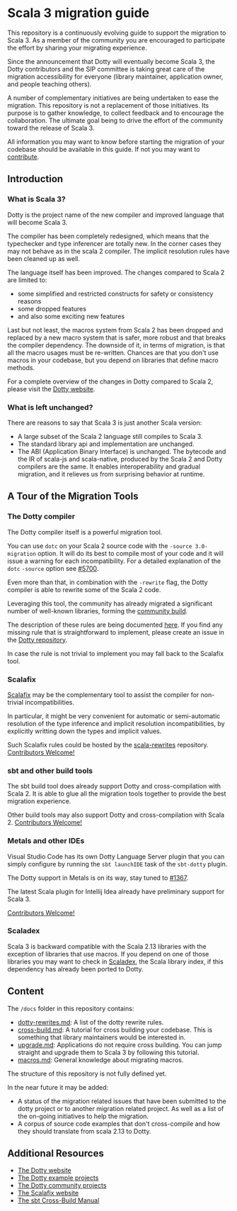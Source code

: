 # Scala 3 migration guide

This repository is a continuously evolving guide to support the migration to Scala 3. As a member of the community you are encouraged to participate the effort by sharing your migrating experience.

Since the announcement that Dotty will eventually become Scala 3, the Dotty contributors and the SIP committee is taking great care of the migration accessibility for everyone (library maintainer, application owner, and people teaching others).

A number of complementary initiatives are being undertaken to ease the migration. This repository is not a replacement of those initiatives. Its purpose is to gather knowledge, to collect feedback and to encourage the collaboration. The ultimate goal being to drive the effort of the community toward the release of Scala 3.

All information you may want to know before starting the migration of your codebase should be available in this guide. If not you may want to [contribute](CONTRIBUTING.md).

## Introduction

### What is Scala 3?

Dotty is the project name of the new compiler and improved language that will become Scala 3. 

The compiler has been completely redesigned, which means that the typechecker and type inferencer are totally new. In the corner cases they may not behave as in the scala 2 compiler. The implicit resolution rules have been cleaned up as well.

The language itself has been improved. The changes compared to Scala 2 are limited to:
- some simplified and restricted constructs for safety or consistency reasons
- some dropped features
- and also some exciting new features

Last but not least, the macros system from Scala 2 has been dropped and replaced by a new macro system that is safer, more robust and that breaks the compiler dependency. The downside of it, in terms of migration, is that all the macro usages must be re-written. Chances are that you don't use macros in your codebase, but you depend on libraries that define macro methods.

For a complete overview of the changes in Dotty compared to Scala 2, please visit the [Dotty website](https://dotty.epfl.ch/docs/reference/metaprogramming/toc.html).

### What is left unchanged?

There are reasons to say that Scala 3 is just another Scala version:
- A large subset of the Scala 2 language still compiles to Scala 3.
- The standard library api and implementation are unchanged.
- The ABI (Application Binary Interface) is unchanged. The bytecode and the IR of scala-js and scala-native, produced by the Scala 2 and Dotty compilers are the same. It enables interoperability and gradual migration, and it relieves us from surprising behavior at runtime.

## A Tour of the Migration Tools

### The Dotty compiler

The Dotty compiler itself is a powerful migration tool.

You can use `dotc` on your Scala 2 source code with the `-source 3.0-migration` option. It will do its best to compile most of your code and it will issue a warning for each incompatibility. For a detailed explanation of the `dotc` `-source` option see [#5700](https://github.com/lampepfl/dotty/pull/8700).

Even more than that, in combination with the `-rewrite` flag, the Dotty compiler is able to rewrite some of the Scala 2 code.

Leveraging this tool, the community has already migrated a significant number of well-known libraries, forming the [community build](https://github.com/lampepfl/dotty/tree/master/community-build/community-projects).

The description of these rules are being documented [here](docs/dotty-rewrites.md). If you find any missing rule that is straightforward to implement, please create an issue in the [Dotty repository](https://github.com/lampepfl/dotty).

In case the rule is not trivial to implement you may fall back to the Scalafix tool.

### Scalafix

[Scalafix](https://scalacenter.github.io/scalafix/docs/users/installation.html) may be the complementary tool to assist the compiler for non-trivial incompatibilities.

In particular, it might be very convenient for automatic or semi-automatic resolution of the type inference and implicit resolution incompatibilities, by explicitly writting down the types and implicit values.

Such Scalafix rules could be hosted by the [scala-rewrites](https://github.com/scala/scala-rewrites) repository. [Contributors Welcome!](CONTRIBUTING.md)

### sbt and other build tools

The sbt build tool does already support Dotty and cross-compilation with Scala 2. It is able to glue all the migration tools together to provide the best migration experience.

Other build tools may also support Dotty and cross-compilation with Scala 2. [Contributors Welcome!](CONTRIBUTING.md)

### Metals and other IDEs

Visual Studio Code has its own Dotty Language Server plugin that you can simply configure by running the `sbt launchIDE` task of the `sbt-dotty` plugin.

The Dotty support in Metals is on its way, stay tuned to [#1367](https://github.com/scalameta/metals/issues/1367).

The latest Scala plugin for Intellij Idea already have preliminary support for Scala 3.

[Contributors Welcome!](CONTRIBUTING.md)

### Scaladex

Scala 3 is backward compatible with the Scala 2.13 libraries with the exception of libraries that use macros. If you depend on one of those libraries you may want to check in [Scaladex](https://index.scala-lang.org/), the Scala library index, if this dependency has already been ported to Dotty.

## Content

The `/docs` folder in this repository contains:
- [dotty-rewrites.md](docs/dotty-rewrites.md): A list of the dotty rewrite rules.
- [cross-build.md](docs/cross-build.md): A tutorial for cross building your codebase. This is something that library maintainers would be interested in.
- [upgrade.md](docs/upgrade.md): Applications do not require cross building. You can jump straight and upgrade them to Scala 3 by following this tutorial.
- [macros.md](docs/macros.md): General knowledge about migrating macros.

The structure of this repository is not fully defined yet.

In the near future it may be added:
- A status of the migration related issues that have been submitted to the dotty project or to another migration related project. As well as a list of the on-going initiatives to help the migration.
- A corpus of source code examples that don't cross-compile and how they should translate from scala 2.13 to Dotty.

## Additional Resources

- [The Dotty website](https://dotty.epfl.ch/)
- [The Dotty example projects](https://github.com/lampepfl/dotty-example-project#getting-your-project-to-compile-with-dotty)
- [The Dotty community projects](https://github.com/lampepfl/dotty/tree/master/community-build/community-projects)
- [The Scalafix website](https://scalacenter.github.io/scalafix/)
- [The sbt Cross-Build Manual](https://www.scala-sbt.org/1.x/docs/Cross-Build.html)
